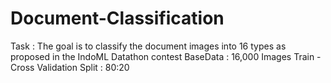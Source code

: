 # Document-Classification
Task : The goal is to classify the document images into 16 types as proposed in the IndoML Datathon contest
BaseData : 16,000 Images
Train - Cross Validation Split : 80:20

